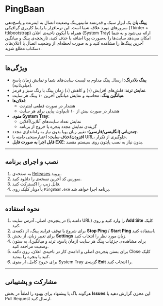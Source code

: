 # PingBaan

**پینگ بان** یک ابزار سبک و قدرتمند مانیتورینگ وضعیت اتصال به اینترنت و پاسخ‌دهی سرورهای مورد علاقه شما است. این نرم‌افزار با رابط کاربری گرافیکی (Tkinter + ttkbootstrap) همراه با آیکون ناحیه‌ی اعلان (System Tray) ارائه می‌شود و به شما امکان می‌دهد سایت‌ها را به‌صورت پویا اضافه یا حذف کنید، تاریخچه‌ی پینگ و میانگین آخرین پینگ‌ها را مشاهده کنید و به صورت لحظه‌ای از وضعیت اتصال با اعلان‌های دسکتاپ مطلع شوید.

---

## ویژگی‌ها

- **پینگ بلادرنگ**: ارسال پینگ مداوم به لیست سایت‌های شما و نمایش زمان پاسخ (میلی‌ثانیه).
- **نمایش ترند**: فلش‌های افزایش (`↑`) و کاهش (`↓`) زمان پینگ با رنگ سبز و قرمز.
- **میانگین پینگ**: محاسبه و نمایش میانگین آخرین ۱۰ پینگ هر سایت.
- **اعلان‌ها**:
  - هشدار در صورت قطعی اینترنت
  - هشدار در صورت بیش از ۱۰ تایم‌اوت پیاپی برای هر سایت
- **منوی System Tray**:
  - نمایش تعداد سایت‌های آنلاین/آفلاین
  - گزینه‌ی نمایش مجدد پنجره یا خروج از برنامه
- **چندزبانی (انگلیسی/فارسی)**: تغییر زبان پویا بدون نیاز به راه‌اندازی مجدد.
- **افزودن/حذف سایت**: اعتبارسنجی دامنه یا URL، جلوگیری از تکرار.
- **قابل اجرا به صورت فایل EXE**: بدون نیاز به نصب پایتون روی سیستم مقصد.

---

## نصب و اجرای برنامه

1. به صفحه‌ی [Releases](https://github.com/SadeghianAM/PingBaan/releases) بروید.
2. سورس کد آخرین نسخه‌ی را دانلود کنید.
3. فایل زیپ را اکسترکت کنید.
4. با دوبار کلیک روی `PingBaan.exe` برنامه اجرا خواهد شد.

---

## نحوه استفاده

1. در پنجره‌ی اصلی، آدرس سایت (دامنه یا URL) را وارد کنید و روی **Add Site** کلیک کنید.
2. برای شروع یا توقف فرایند پینگ، از دکمه‌ی **Stop Ping** / **Start Ping** استفاده کنید.
3. برای تغییر زبان، از بخش **Settings** زبان مورد نظر را انتخاب کنید.
4. برای مشاهده‌ی جزئیات پینگ هر سایت (زمان پاسخ، ترند و میانگین)، به ستون وضعیت مراجعه کنید.
5. برای بستن پنجره‌ی اصلی و ادامه‌ی کار در ناحیه‌ی اعلان، روی دکمه Close کلیک کنید یا پنجره را ببندید.
6. برای خروج کامل، از منوی System Tray گزینه‌ی **Exit** را انتخاب کنید.

---


## مشارکت و پشتیبانی

هرگونه باگ یا پیشنهاد برای بهبود را لطفاً در بخش **Issues** این مخزن گزارش دهید یا Pull Request ارسال کنید.
